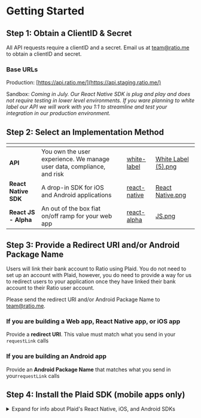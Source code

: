 # Getting Started

## Step 1: Obtain a ClientID & Secret

All API requests require a clientID and a secret. Email us at [team@ratio.me](mailto:team@ratio.me) to obtain a clientID and secret.

### Base URLs

Production:  [https://api.ratio.me/](https://api.staging.ratio.me/)

Sandbox: _Coming in July. Our React Native SDK is plug and play and does not require testing in lower level environments.  If you ware planning to white label our API we will work with you 1:1 to streamline and test your integration in our production environment._

## Step 2: Select an Implementation Method

<table data-view="cards"><thead><tr><th></th><th></th><th></th><th data-hidden data-card-target data-type="content-ref"></th><th data-hidden data-card-cover data-type="files"></th></tr></thead><tbody><tr><td><strong>API</strong></td><td>You own the user experience. We manage user data, compliance, and risk</td><td></td><td><a href="integration-methods/white-label/">white-label</a></td><td><a href=".gitbook/assets/White Label (5).png">White Label (5).png</a></td></tr><tr><td><strong>React Native SDK</strong></td><td>A drop-in SDK for iOS and Android applications</td><td></td><td><a href="integration-guides/react-native/">react-native</a></td><td><a href=".gitbook/assets/React Native.png">React Native.png</a></td></tr><tr><td><strong>React JS - Alpha</strong></td><td>An out of the box fiat on/off ramp for your web app</td><td></td><td><a href="integration-guides/react-alpha/">react-alpha</a></td><td><a href=".gitbook/assets/JS.png">JS.png</a></td></tr></tbody></table>

## Step 3: Provide a Redirect URI and/or Android Package Name

Users will link their bank account to Ratio using Plaid. You do not need to set up an account with Plaid, however, you do need to provide a way for us to redirect users to your application once they have linked their bank account to their Ratio user account.

Please send the redirect URI and/or Android Package Name to team@ratio.me.

### If you are building a Web app, React Native app, or iOS app

Provide a **redirect URI**. This value must match what you send in your `requestLink` calls

### If you are building an Android app

Provide an **Android Package Name** that matches what you send in your`requestLink` calls

## Step 4: Install the Plaid SDK (mobile apps only)

<details>

<summary>Expand for info about Plaid's React Native, iOS, and Android SDKs</summary>

#### React Native SDK

* To install, run: `npm install --save react-native-plaid-link-sdk`
* Github Repo ([https://github.com/plaid/react-native-plaid-link-sdk](https://github.com/plaid/react-native-plaid-link-sdk))
* Documentation ([https://plaid.com/docs/link/react-native/](https://plaid.com/docs/link/react-native/))

#### Android SDK

* Make sure you share your Android package name with Ratio (ex `com.plaid.example`)
* Add the SDK to your Gradle file ([https://search.maven.org/artifact/com.plaid.link/sdk-core](https://search.maven.org/artifact/com.plaid.link/sdk-core))
* Github Repo ([https://github.com/plaid/plaid-link-android](https://github.com/plaid/plaid-link-android))
* Documentation ([https://plaid.com/docs/link/android/](https://plaid.com/docs/link/android/))

#### iOS SDK

* Make sure you configure a Universal Link and share the redirect URL with Ratio ([https://developer.apple.com/ios/universal-links/](https://developer.apple.com/ios/universal-links/))
* To install with Cocoapods, run: `pod 'Plaid'`, see the documentation for other options.
* Github Repo ([https://github.com/plaid/plaid-link-ios](https://github.com/plaid/plaid-link-ios))
* Documentation ([https://plaid.com/docs/link/ios/](https://plaid.com/docs/link/ios/))



</details>
